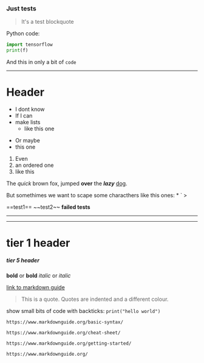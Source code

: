 
### Just tests

> It's a test blockquote

Python code:

```py
import tensorflow
print(f)
```

And this in only a bit of `code`

---

# Header

- I dont know
- If I can
- make lists
    - like this one

* Or maybe
* this one

1. Even
2. an ordered one
3. like this

The *quick* brown fox, jumped **over** the ***lazy*** [dog](https://en.wikipedia.org/wiki/Dog).

But somethimes we want to scape some characthers like this ones: \* \` \>

==test1==
\~\~test2\~\~
**failed tests**

---
---
# tier 1 header
##### tier 5 header
**bold**  or  __bold__
*italic*  or  _italic_

[link to markdown guide](https://www.markdownguide.org/basic-syntax/)

> This is a quote. Quotes are indented and a different colour.

show small bits of code with backticks: `print("hello world")` 

<!-- Markdown basics							!-->
	https://www.markdownguide.org/basic-syntax/
<!-- Cheat Sheet								 !-->
	https://www.markdownguide.org/cheat-sheet/
<!-- About Markdown, Get Started				 !-->
	https://www.markdownguide.org/getting-started/
<!-- More										 !-->
	https://www.markdownguide.org/
